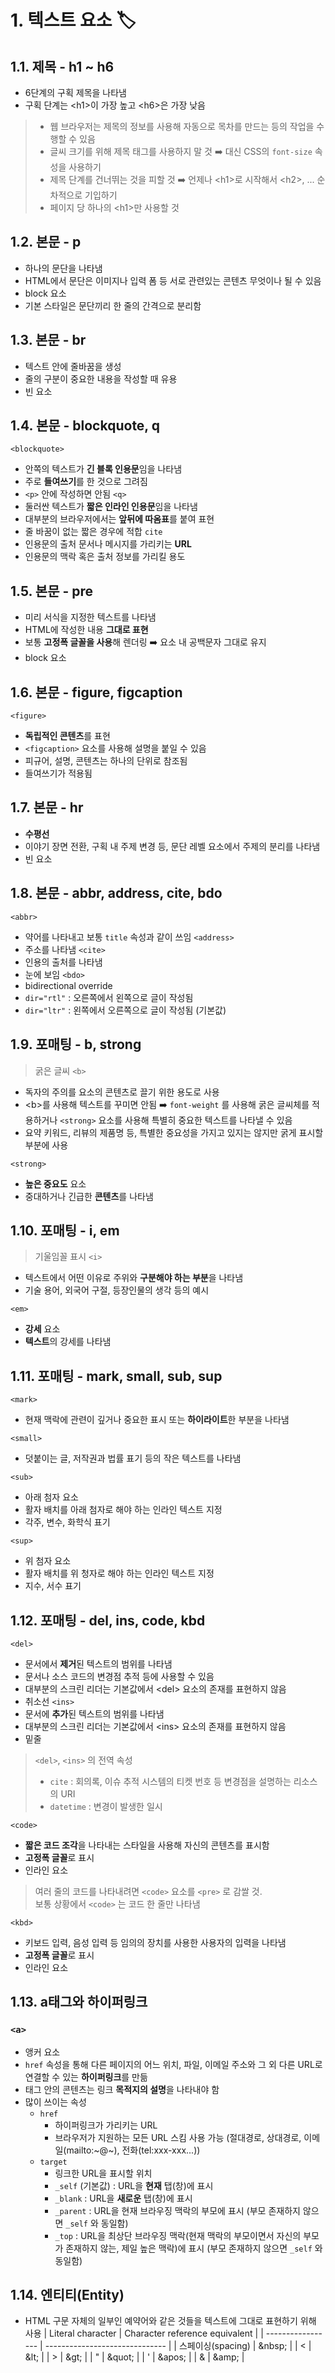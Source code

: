 # 1. 텍스트 요소 🏷

## 1.1. 제목 - h1 ~ h6
 - 6단계의 구획 제목을 나타냄
 - 구획 단계는 \<h1>이 가장 높고 \<h6>은 가장 낮음
 > - 웹 브라우저는 제목의 정보를 사용해 자동으로 목차를 만드는 등의 작업을 수행할 수 있음
 > - 글씨 크기를 위해 제목 태그를 사용하지 말 것 ➡️ 대신 CSS의 `font-size` 속성을 사용하기
 > - 제목 단계를 건너뛰는 것을 피할 것 ➡️ 언제나 \<h1>로 시작해서 \<h2>, ... 순차적으로 기입하기
 > - 페이지 당 하나의 \<h1>만 사용할 것

## 1.2. 본문 - p
 - 하나의 문단을 나타냄
 - HTML에서 문단은 이미지나 입력 폼 등 서로 관련있는 콘텐츠 무엇이나 될 수 있음
 - block 요소
 - 기본 스타일은 문단끼리 한 줄의 간격으로 분리함

## 1.3. 본문 - br
 - 텍스트 안에 줄바꿈을 생성
 - 줄의 구분이 중요한 내용을 작성할 때 유용
 - 빈 요소

## 1.4. 본문 - blockquote, q
 `<blockquote>`
 - 안쪽의 텍스트가 **긴 블록 인용문**임을 나타냄
 - 주로 **들여쓰기**를 한 것으로 그려짐
 - `<p>` 안에 작성하면 안됨
 `<q>`
 - 둘러싼 텍스트가 **짧은 인라인 인용문**임을 나타냄
 - 대부분의 브라우저에서는 **앞뒤에 따옴표**를 붙여 표현
 - 줄 바꿈이 없는 짧은 경우에 적합
 `cite`
 - 인용문의 출처 문서나 메시지를 가리키는 **URL**
 - 인용문의 맥락 혹은 출처 정보를 가리킬 용도

## 1.5. 본문 - pre
 - 미리 서식을 지정한 텍스트를 나타냄
 - HTML에 작성한 내용 **그대로 표현**
 - 보통 **고정폭 글꼴을 사용**해 렌더링 ➡️ 요소 내 공백문자 그대로 유지
 - block 요소

## 1.6. 본문 - figure, figcaption
`<figure>`
 - **독립적인 콘텐츠**를 표현
 - `<figcaption>` 요소를 사용해 설명을 붙일 수 있음
 - 피규어, 설명, 콘텐츠는 하나의 단위로 참조됨
 - 들여쓰기가 적용됨

## 1.7. 본문 - hr
 - **수평선**
 - 이야기 장면 전환, 구획 내 주제 변경 등, 문단 레벨 요소에서 주제의 분리를 나타냄
 - 빈 요소

## 1.8. 본문 - abbr, address, cite, bdo
`<abbr>`
 - 약어를 나타내고 보통 `title` 속성과 같이 쓰임
`<address>`
 - 주소를 나타냄
`<cite>`
 - 인용의 출처를 나타냄
 - 눈에 보임
`<bdo>`
 - bidirectional override
 - `dir="rtl"` : 오른쪽에서 왼쪽으로 글이 작성됨
 - `dir="ltr"` : 왼쪽에서 오른쪽으로 글이 작성됨 (기본값)

## 1.9. 포매팅 - b, strong
 > 굵은 글씨
`<b>`
 - 독자의 주의를 요소의 콘텐츠로 끌기 위한 용도로 사용
 - \<b>를 사용해 텍스트를 꾸미면 안됨 ➡️ `font-weight` 를 사용해 굵은 글씨체를 적용하거나 `<strong>` 요소를 사용해 특별히 중요한 텍스트를 나타낼 수 있음
 - 요약 키워드, 리뷰의 제품명 등, 특별한 중요성을 가지고 있지는 않지만 굵게 표시할 부분에 사용
 
`<strong>`
 - **높은 중요도** 요소
 - 중대하거나 긴급한 **콘텐츠**를 나타냄


## 1.10. 포매팅 - i, em
 > 기울임꼴 표시
`<i>`
 - 텍스트에서 어떤 이유로 주위와 **구분해야 하는 부분**을 나타냄
 - 기술 용어, 외국어 구절, 등장인물의 생각 등의 예시

`<em>`
 - **강세** 요소
 - **텍스트**의 강세를 나타냄

## 1.11. 포매팅 - mark, small, sub, sup
`<mark>`
 - 현재 맥락에 관련이 깊거나 중요한 표시 또는 **하이라이트**한 부분을 나타냄

`<small>`
 - 덧붙이는 글, 저작권과 법률 표기 등의 작은 텍스트를 나타냄
  
`<sub>`
 - 아래 첨자 요소
 - 활자 배치를 아래 첨자로 해야 하는 인라인 텍스트 지정
 - 각주, 변수, 화학식 표기

`<sup>`
 - 위 첨자 요소
 - 활자 배치를 위 청자로 해야 하는 인라인 텍스트 지정
 - 지수, 서수 표기

## 1.12. 포매팅 - del, ins, code, kbd
`<del>`
 - 문서에서 **제거**된 텍스트의 범위를 나타냄
 - 문서나 소스 코드의 변경점 추적 등에 사용할 수 있음
 - 대부분의 스크린 리더는 기본값에서 \<del> 요소의 존재를 표현하지 않음
 - 취소선
`<ins>`
 - 문서에 **추가**된 텍스트의 범위를 나타냄
 - 대부분의 스크린 리더는 기본값에서 \<ins> 요소의 존재를 표현하지 않음
 - 밑줄
 > `<del>`, `<ins>` 의 전역 속성
 > - `cite` : 회의록, 이슈 추적 시스템의 티켓 번호 등 변경점을 설명하는 리소스의 URI
 > - `datetime` : 변경이 발생한 일시

`<code>`
 - **짧은 코드 조각**을 나타내는 스타일을 사용해 자신의 콘텐츠를 표시함
 - **고정폭 글꼴**로 표시
 - 인라인 요소

 > 여러 줄의 코드를 나타내려면 `<code>` 요소를 `<pre>` 로 감쌀 것.<br>
 > 보통 상황에서 `<code>` 는 코드 한 줄만 나타냄

`<kbd>`
 - 키보드 입력, 음성 입력 등 임의의 장치를 사용한 사용자의 입력을 나타냄
 - **고정폭 글꼴**로 표시
 - 인라인 요소

## 1.13. a태그와 하이퍼링크
### `<a>`
 * 앵커 요소
 * `href` 속성을 통해 다른 페이지의 어느 위치, 파일, 이메일 주소와 그 외 다른 URL로 연결할 수 있는 **하이퍼링크**를 만듦
 * 태그 안의 콘텐츠는 링크 **목적지의 설명**을 나타내야 함
 * 많이 쓰이는 속성
   - `href`
     + 하이퍼링크가 가리키는 URL
     + 브라우저가 지원하는 모든 URL 스킴 사용 가능 (절대경로, 상대경로, 이메일(mailto:~@~), 전화(tel:xxx-xxx...))
   - `target`
     + 링크한 URL을 표시할 위치
     + `_self` (기본값) : URL을 **현재** 탭(창)에 표시
     + `_blank` : URL을 **새로운** 탭(창)에 표시
     + `_parent` : URL을 현재 브라우징 맥락의 부모에 표시 (부모 존재하지 않으면 `_self` 와 동일함)
     + `_top` : URL을 최상단 브라우징 맥락(현재 맥락의 부모이면서 자신의 부모가 존재하지 않는, 제일 높은 맥락)에 표시 (부모 존재하지 않으면 `_self` 와 동일함)

## 1.14. 엔티티(Entity)
 - HTML 구문 자체의 일부인 예약어와 같은 것들을 텍스트에 그대로 표현하기 위해 사용
| Literal character | Character reference equivalent |
| ----------------- | ------------------------------ |
| 스페이싱(spacing) | \&nbsp;                        |
| <                 | \&lt;                          |
| >                 | \&gt;                          |
| "                 | \&quot;                        |
| '                 | \&apos;                        |
| &                 | \&amp;                         |
